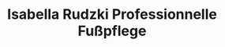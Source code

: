 ---
title: "Isabella Rudzki Professionnelle Fußpflege"
url: /bochum/isabella-rudzki-professionnelle-fusspflege/
shop: Kosmetik
---